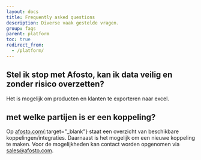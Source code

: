 ```yaml
---
layout: docs
title: Frequently asked questions
description: Diverse vaak gestelde vragen.
group: faqs
parent: platform
toc: true
redirect_from:
  - /platform/
---
```

##  Stel ik stop met Afosto, kan ik data veilig en zonder risico overzetten?
Het is mogelijk om producten en klanten te exporteren naar excel.


## met welke partijen is er een koppeling?
Op [afosto.com](https://afosto.com/integraties/){:target="_blank"} staat een overzicht van beschikbare koppelingen/integraties.
Daarnaast is het mogelijk om een nieuwe koppeling te maken. Voor de mogelijkheden kan contact worden opgenomen via sales@afosto.com.
